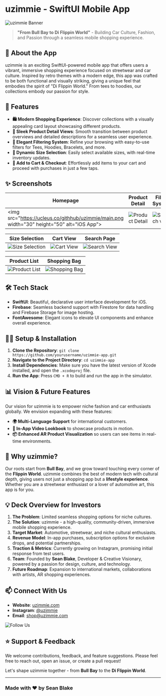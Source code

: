 # uzimmie - SwiftUI Mobile App

![uzimmie Banner](./path/to/banner-image.jpeg)

> **"From Bull Bay to Di Flippin World"** - Building Car Culture, Fashion, and Passion through a seamless mobile shopping experience.

## 📱 **About the App**
uzimmie is an exciting SwiftUI-powered mobile app that offers users a vibrant, immersive shopping experience focused on streetwear and car culture. Inspired by retro themes with a modern edge, this app was crafted to be both functional and visually striking, giving a unique feel that embodies the spirit of "Di Flippin World." From tees to hoodies, our collections embody our passion for style.

## 🚀 **Features**

- **🛍️ Modern Shopping Experience**: Discover collections with a visually appealing card layout showcasing different products.
- **💎 Sleek Product Detail Views**: Smooth transition between product overviews and detailed descriptions for a seamless user experience.
- **🎨 Elegant Filtering System**: Refine your browsing with easy-to-use filters for Tees, Hoodies, Bracelets, and more.
- **📏 Dynamic Size Selection**: Easily select available sizes, with real-time inventory updates.
- **🛒 Add to Cart & Checkout**: Effortlessly add items to your cart and proceed with purchases in just a few taps.

## ✨ **Screenshots**

| **Homepage** | **Product Detail** | **Filter System** |
|--------------|--------------------|-------------------|
| <img src="https://ucleus.co/githhub/uzimmie/main.png width="30" height="50" alt="iOS App"> | ![Product Detail](https://ucleus.co/github/uzimmie/detail-1.png) | ![Search view](https://ucleus.co/github/uzimmie/detail-5.png) |

| **Size Selection** | **Cart View** | **Search Page** |
|--------------------|---------------|-----------------|
| ![Size Selection](https://ucleus.co/github/uzimmie/detail-3.png) | ![Cart View](https://ucleus.co/github/uzimmie/bag-1.png) | ![Search View](https://ucleus.co/github/uzimmie/search.png) |

| **Product List** | **Shopping Bag** |
|------------------|------------------|
| ![Product List](./path/to/screenshot7.jpeg) | ![Shopping Bag](https://ucleus.co/github/uzimmie/bag-2.png) |

## 🛠️ **Tech Stack**

- **SwiftUI**: Beautiful, declarative user interface development for iOS.
- **Firebase**: Seamless backend support with Firestore for data handling and Firebase Storage for image hosting.
- **FontAwesome**: Elegant icons to elevate UI components and enhance overall experience.

## 🧑‍💻 **Setup & Installation**
1. **Clone the Repository**: `git clone https://github.com/yourusername/uzimmie-app.git`
2. **Navigate to the Project Directory**: `cd uzimmie-app`
3. **Install Dependencies**: Make sure you have the latest version of Xcode installed, and open the `.xcodeproj` file.
4. **Run the App**: Press `CMD + R` to build and run the app in the simulator.

## 📊 **Vision & Future Features**

Our vision for uzimmie is to empower niche fashion and car enthusiasts globally. We envision expanding with these features:
- **🌍 Multi-Language Support** for international customers.
- **🎥 In-App Video Lookbook** to showcase products in motion.
- **📦 Enhanced AR Product Visualization** so users can see items in real-time environments.

## 🌟 **Why uzimmie?**

Our roots start from **Bull Bay**, and we grow toward touching every corner of the **Flippin World**. uzimmie combines the best of modern tech with cultural depth, giving users not just a shopping app but a **lifestyle experience**. Whether you are a streetwear enthusiast or a lover of automotive art, this app is for you.

## 💡 **Deck Overview for Investors**

1. **The Problem**: Limited seamless shopping options for niche cultures.
2. **The Solution**: uzimmie - a high-quality, community-driven, immersive mobile shopping experience.
3. **Target Market**: Automotive, streetwear, and niche cultural enthusiasts.
4. **Revenue Model**: In-app purchases, subscription options for exclusive drops, and potential partnerships.
5. **Traction & Metrics**: Currently growing on Instagram, promising initial response from test users.
6. **Team**: Founded by **Sean Blake**, Developer & Creative Visionary, powered by a passion for design, culture, and technology.
7. **Future Roadmap**: Expansion to international markets, collaborations with artists, AR shopping experiences.

## 📫 **Connect With Us**
- **Website**: [uzimmie.com](https://uzimmie.com)
- **Instagram**: [@uzimmie](https://instagram.com/uzimmie)
- **Email**: [shop@uzimmie.com](mailto:shop@uzimmie.com)

![Follow Us](https://img.shields.io/badge/Follow_Us-on_Instagram-%23E1306C.svg?logo=instagram&style=for-the-badge)

## ⭐ **Support & Feedback**
We welcome contributions, feedback, and feature suggestions. Please feel free to reach out, open an issue, or create a pull request!

Let's shape uzimmie together - from **Bull Bay** to the **Di Flippin World**.

---

### **Made with ❤️ by Sean Blake**

